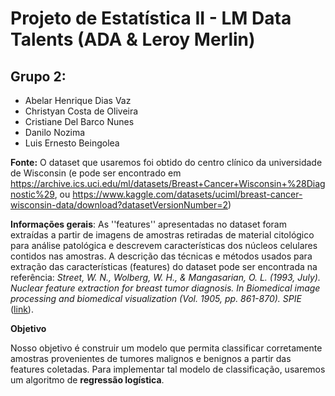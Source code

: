 # **Projeto de Estatística II - LM Data Talents (ADA & Leroy Merlin)**

## **Grupo 2:** 
- Abelar Henrique Dias Vaz
- Christyan Costa de Oliveira
- Cristiane Del Barco Nunes
- Danilo Nozima
- Luis Ernesto Beingolea



**Fonte:** O dataset que usaremos foi obtido do centro clínico da universidade de Wisconsin (e pode ser encontrado em https://archive.ics.uci.edu/ml/datasets/Breast+Cancer+Wisconsin+%28Diagnostic%29, ou https://www.kaggle.com/datasets/uciml/breast-cancer-wisconsin-data/download?datasetVersionNumber=2)

**Informações gerais**: As ''features'' apresentadas no dataset foram extraídas a partir de imagens de amostras retiradas de material citológico para análise patológica e descrevem características dos núcleos celulares contidos nas amostras. A descrição das técnicas e métodos usados para extração das características (features) do dataset pode ser encontrada na referência: _Street, W. N., Wolberg, W. H., & Mangasarian, O. L. (1993, July). Nuclear feature extraction for breast tumor diagnosis. In Biomedical image processing and biomedical visualization (Vol. 1905, pp. 861-870). SPIE_ ([link](https://minds.wisconsin.edu/bitstream/handle/1793/59692/TR1131.pdf?sequence=1)).

**Objetivo**

Nosso objetivo é construir um modelo que permita classificar corretamente amostras provenientes de tumores malignos e benignos a partir das features coletadas. Para implementar tal modelo de classificação, usaremos um algoritmo de __regressão logística__.

